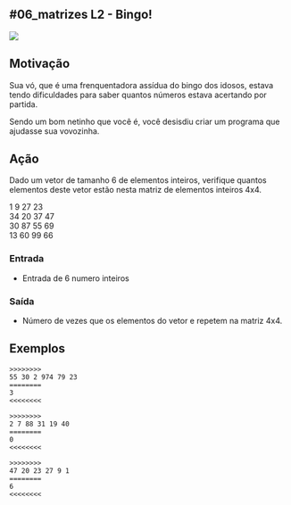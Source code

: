 ## #06_matrizes L2 - Bingo!


![](__capa.jpg)

## Motivação

Sua vó, que é uma frenquentadora assídua do bingo dos idosos, estava tendo dificuldades para saber quantos números estava acertando por partida.

Sendo um bom netinho que você é, você desisdiu criar um programa que ajudasse sua vovozinha.

## Ação

Dado um vetor de tamanho 6 de elementos inteiros, verifique quantos elementos deste vetor estão nesta matriz de elementos inteiros 4x4.

1 9 27 23  
34 20 37 47  
30 87 55 69  
13 60 99 66

### Entrada

*   Entrada de 6 numero inteiros

### Saída

*   Número de vezes que os elementos do vetor e repetem na matriz 4x4.  

## Exemplos

```
>>>>>>>>
55 30 2 974 79 23
========
3
<<<<<<<<

>>>>>>>>
2 7 88 31 19 40
========
0
<<<<<<<<

>>>>>>>>
47 20 23 27 9 1
========
6
<<<<<<<<
```

